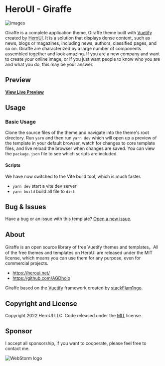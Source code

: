 # HeroUI - Giraffe

![images](assets/images/preview.png)

Giraffe is a complete application theme, Giraffe theme built with [Vuetify](https://vuetifyjs.com/) created
by [HeroUI](https://heroui.net/). It is a solution that displays dense content, such as news, blogs or magazines,
including news, authors, classified pages, and so on. Giraffe are characterized by a large number of components
assembled together and look amazing. If you are a new company and want to create your online image, or if you just want
people to know who you are and what you do, this may be your answer.

## Preview

**[View Live Preview](https://giraffe.heroui.net/)**

## Usage

### Basic Usage

Clone the source files of the theme and navigate into the theme's root directory. Run `yarn` and then run `yarn dev`
which will open up a preview of the template in your default browser, watch for changes to core template files, and live
reload the browser when changes are saved. You can view the `package.json` file to see which scripts are included.

#### Scripts
We have now switched to the Vite build tool, which is much faster.

- `yarn dev` start a vite dev server
- `yarn build` build all file to `dist`

## Bug & Issues

Have a bug or an issue with this template? [Open a new issue](https://github.com/AGDholo/giraffe/issues).

## About

Giraffe is an open source library of free Vuetify themes and templates。All of the free themes and templates on HeroUI
are released under the MIT license, which means you can use them for any purpose, even for commercial projects.

- <https://heroui.net/>
- <https://github.com/AGDholo>

Giraffe based on the [Vuetify](https://vuetifyjs.com/) framework created
by [stackFlam1ngo](https://twitter.com/stackFlam1ngo).

## Copyright and License

Copyright 2022 HeroUI LLC. Code released under the [MIT](https://github.com/AGDholo/giraffe/blob/master/LICENSE)
license.

## Sponsor

I accept all sponsorship, if you want to cooperate, please feel free to contact me.

![WebStorm logo](https://resources.jetbrains.com/storage/products/company/brand/logos/WebStorm.png)


